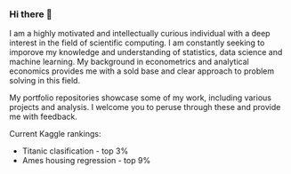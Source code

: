 ### Hi there 👋

I am a highly motivated and intellectually curious individual with a deep interest in the field of scientific computing. I am constantly seeking to imporove my knowledge and understanding of statistics, data science and machine learning. My background in econometrics and analytical economics provides me with a sold base and clear approach to problem solving in this field. 

My portfolio repositories showcase some of my work, including various projects and analysis. I welcome you to peruse through these and provide me with feedback.

Current Kaggle rankings:
* Titanic clasification - top 3%
* Ames housing regression - top 9%

